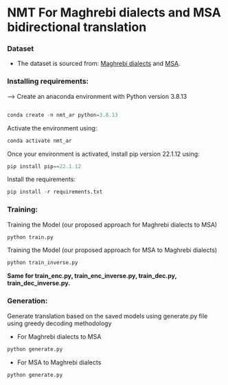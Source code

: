# NMT For Maghrebi dialects and MSA bidirectional translation

### Dataset
- The dataset is sourced from: [Maghrebi dialects](https://github.com/laith85/Transformer_NMT_AD/blob/main/North_Africa%20_Dialect.txt) and
  [MSA](https://github.com/laith85/Transformer_NMT_AD/blob/main/MSA_For_North_Africa_Dialects.txt).

### Installing requirements:
-->
Create an anaconda environment with Python version 3.8.13

```python

conda create -n nmt_ar python=3.8.13
```
Activate the environment using:
```python
conda activate nmt_ar
```
Once your environment is activated, install pip version 22.1.12 using:
```python
pip install pip==22.1.12
```
Install the requirements:
```python
pip install -r requirements.txt
```
### Training:
Training the Model (our proposed approach for Maghrebi dialects to MSA)

```python
python train.py
```
Training the Model (our proposed approach for MSA to Maghrebi dialects)

```python
python train_inverse.py
```
**Same for train_enc.py, train_enc_inverse.py, train_dec.py, train_dec_inverse.py.**

### Generation:

Generate translation based on the saved models using generate.py file using greedy decoding methodology

- For Maghrebi dialects to MSA
```python
python generate.py
```

- For MSA to Maghrebi dialects
```python
python generate.py
```

